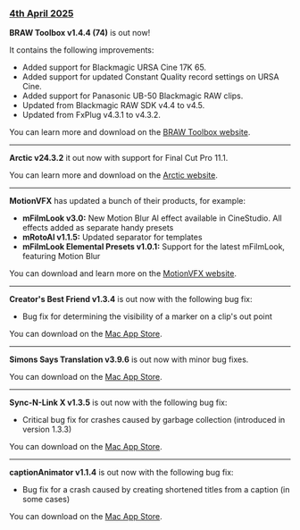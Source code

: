 ### [4th April 2025](/news/20250404)

**BRAW Toolbox v1.4.4 (74)** is out now!

It contains the following improvements:

- Added support for Blackmagic URSA Cine 17K 65.
- Added support for updated Constant Quality record settings on URSA Cine.
- Added support for Panasonic UB-50 Blackmagic RAW clips.
- Updated from Blackmagic RAW SDK v4.4 to v4.5.
- Updated from FxPlug v4.3.1 to v4.3.2.

You can learn more and download on the [BRAW Toolbox website](https://brawtoolbox.io).

---

**Arctic v24.3.2** it out now with support for Final Cut Pro 11.1.

You can learn more and download on the [Arctic website](https://hedge.co/products/arctic).

---

**MotionVFX** has updated a bunch of their products, for example:

- **mFilmLook v3.0:** New Motion Blur Al effect available in CineStudio. All effects added as separate handy presets
- **mRotoAl v1.1.5:** Updated separator for templates
- **mFilmLook Elemental Presets v1.0.1:** Support for the latest mFilmLook, featuring Motion Blur

You can download and learn more on the [MotionVFX website](https://www.motionvfx.com/store,mrotoai,p3922.html).

---

**Creator's Best Friend v1.3.4** is out now with the following bug fix:

- Bug fix for determining the visibility of a marker on a clip's out point

You can download on the [Mac App Store](https://apps.apple.com/app/creators-best-friend/id1524172135).

---

**Simons Says Translation v3.9.6** is out now with minor bug fixes.

You can download on the [Mac App Store](https://apps.apple.com/app/simon-says-transcription/id1441555493).

---

**Sync-N-Link X v1.3.5** is out now with the following bug fix:

- Critical bug fix for crashes caused by garbage collection (introduced in version 1.3.3)

You can download on the [Mac App Store](https://apps.apple.com/app/sync-n-link-x/id517599985).

---

**captionAnimator v1.1.4** is out now with the following bug fix:

- Bug fix for a crash caused by creating shortened titles from a caption (in some cases)

You can download on the [Mac App Store](https://apps.apple.com/app/captionanimator/id6736841747).